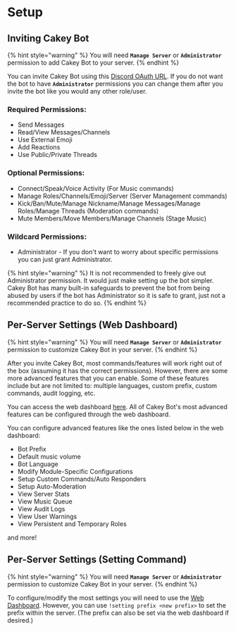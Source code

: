 # Setup

## Inviting Cakey Bot

{% hint style="warning" %}
You will need **`Manage Server`** or **`Administrator`** permission to add Cakey Bot to your server.
{% endhint %}

You can invite Cakey Bot using this [Discord OAuth URL](https://cakeybot.app/invite). If you do not want the bot to have **`Administrator`** permissions you can change them after you invite the bot like you would any other role/user.

### Required Permissions:

* Send Messages
* Read/View Messages/Channels
* Use External Emoji
* Add Reactions
* Use Public/Private Threads

### Optional Permissions:

* Connect/Speak/Voice Activity \(For Music commands\)
* Manage Roles/Channels/Emoji/Server \(Server Management commands\)
* Kick/Ban/Mute/Manage Nickname/Manage Messages/Manage Roles/Manage Threads \(Moderation commands\)
* Mute Members/Move Members/Manage Channels \(Stage Music\)

### Wildcard Permissions:

* Administrator - If you don't want to worry about specific permissions you can just grant Administrator.

{% hint style="warning" %}
It is not recommended to freely give out Administrator permission. It would just make setting up the bot simpler. Cakey Bot has many built-in safeguards to prevent the bot from being abused by users if the bot has Administrator so it is safe to grant, just not a recommended practice to do so.
{% endhint %}

## Per-Server Settings \(Web Dashboard\)

{% hint style="warning" %}
You will need **`Manage Server`** or **`Administrator`** permission to customize Cakey Bot in your server.
{% endhint %}

After you invite Cakey Bot, most commands/features will work right out of the box \(assuming it has the correct permissions\). However, there are some more advanced features that you can enable. Some of these features include but are not limited to: multiple languages, custom prefix, custom commands, audit logging, etc.

You can access the web dashboard [here](https://cakeybot.app/dashboard/public). All of Cakey Bot's most advanced features can be configured through the web dashboard.

You can configure advanced features like the ones listed below in the web dashboard:

* Bot Prefix
* Default music volume
* Bot Language
* Modify Module-Specific Configurations
* Setup Custom Commands/Auto Responders
* Setup Auto-Moderation
* View Server Stats
* View Music Queue
* View Audit Logs
* View User Warnings
* View Persistent and Temporary Roles

and more!

## Per-Server Settings \(Setting Command\)

{% hint style="warning" %}
You will need **`Manage Server`** or **`Administrator`** permission to customize Cakey Bot in your server.
{% endhint %}

To configure/modify the most settings you will need to use the [Web Dashboard](https://cakeybot.app/dashboard/public/). However, you can use `!setting prefix <new prefix>` to set the prefix within the server. \(The prefix can also be set via the web dashboard if desired.\)

